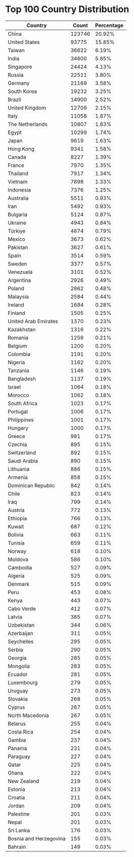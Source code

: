 # Top 100 Country Distribution
| Country | Count | Percentage |
|----|----|----|
| China | 123746 | 20.92% |
| United States | 93775 | 15.85% |
| Taiwan | 36622 | 6.19% |
| India | 34600 | 5.85% |
| Singapore | 24424 | 4.13% |
| Russia | 22511 | 3.80% |
| Germany | 21169 | 3.58% |
| South Korea | 19232 | 3.25% |
| Brazil | 14900 | 2.52% |
| United Kingdom | 12709 | 2.15% |
| Italy | 11058 | 1.87% |
| The Netherlands | 10807 | 1.83% |
| Egypt | 10299 | 1.74% |
| Japan | 9619 | 1.63% |
| Hong Kong | 9341 | 1.58% |
| Canada | 8227 | 1.39% |
| France | 7970 | 1.35% |
| Thailand | 7917 | 1.34% |
| Vietnam | 7898 | 1.33% |
| Indonesia | 7376 | 1.25% |
| Australia | 5511 | 0.93% |
| Iran | 5492 | 0.93% |
| Bulgaria | 5124 | 0.87% |
| Ukraine | 4943 | 0.84% |
| Türkiye | 4674 | 0.79% |
| Mexico | 3673 | 0.62% |
| Pakistan | 3627 | 0.61% |
| Spain | 3514 | 0.59% |
| Sweden | 3377 | 0.57% |
| Venezuela | 3101 | 0.52% |
| Argentina | 2926 | 0.49% |
| Poland | 2862 | 0.48% |
| Malaysia | 2584 | 0.44% |
| Ireland | 1684 | 0.28% |
| Finland | 1505 | 0.25% |
| United Arab Emirates | 1370 | 0.23% |
| Kazakhstan | 1316 | 0.22% |
| Romania | 1259 | 0.21% |
| Belgium | 1200 | 0.20% |
| Colombia | 1191 | 0.20% |
| Nigeria | 1162 | 0.20% |
| Tanzania | 1146 | 0.19% |
| Bangladesh | 1137 | 0.19% |
| Israel | 1064 | 0.18% |
| Morocco | 1062 | 0.18% |
| South Africa | 1023 | 0.17% |
| Portugal | 1006 | 0.17% |
| Philippines | 1001 | 0.17% |
| Hungary | 1000 | 0.17% |
| Greece | 981 | 0.17% |
| Czechia | 895 | 0.15% |
| Switzerland | 892 | 0.15% |
| Saudi Arabia | 890 | 0.15% |
| Lithuania | 886 | 0.15% |
| Armenia | 858 | 0.15% |
| Dominican Republic | 842 | 0.14% |
| Chile | 823 | 0.14% |
| Iraq | 799 | 0.14% |
| Austria | 772 | 0.13% |
| Ethiopia | 766 | 0.13% |
| Kuwait | 687 | 0.12% |
| Bolivia | 663 | 0.11% |
| Tunisia | 659 | 0.11% |
| Norway | 618 | 0.10% |
| Moldova | 586 | 0.10% |
| Cambodia | 527 | 0.09% |
| Algeria | 525 | 0.09% |
| Denmark | 515 | 0.09% |
| Peru | 453 | 0.08% |
| Kenya | 443 | 0.07% |
| Cabo Verde | 412 | 0.07% |
| Latvia | 385 | 0.07% |
| Uzbekistan | 344 | 0.06% |
| Azerbaijan | 311 | 0.05% |
| Seychelles | 295 | 0.05% |
| Serbia | 290 | 0.05% |
| Georgia | 285 | 0.05% |
| Mongolia | 283 | 0.05% |
| Ecuador | 281 | 0.05% |
| Luxembourg | 279 | 0.05% |
| Uruguay | 273 | 0.05% |
| Slovakia | 268 | 0.05% |
| Cyprus | 267 | 0.05% |
| North Macedonia | 267 | 0.05% |
| Belarus | 255 | 0.04% |
| Costa Rica | 254 | 0.04% |
| Gambia | 237 | 0.04% |
| Panama | 231 | 0.04% |
| Paraguay | 227 | 0.04% |
| Qatar | 225 | 0.04% |
| Ghana | 222 | 0.04% |
| New Zealand | 219 | 0.04% |
| Estonia | 213 | 0.04% |
| Croatia | 211 | 0.04% |
| Jordan | 209 | 0.04% |
| Palestine | 201 | 0.03% |
| Nepal | 201 | 0.03% |
| Sri Lanka | 176 | 0.03% |
| Bosnia and Herzegovina | 155 | 0.03% |
| Bahrain | 149 | 0.03% |
